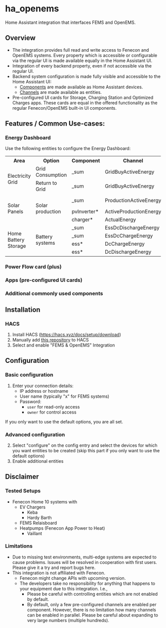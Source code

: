 
# ha_openems
Home Assistant integration that interfaces FEMS and OpenEMS.

## Overview

* The integration provides full read and write access to Fenecon and OpenEMS systems. Every property which is accessible or configurable via the regular UI is made available equally in the Home Assistant UI.
* Integration of every backend property, even if not accessible via the regular UI.
* Backend system configuration is made fully visible and accessible to the Home Assistant UI:
	*	[Components](https://openems.github.io/openems.io/openems/latest/coreconcepts.html#_openems_component) are made available as Home Assistant devices. 
	*	 [Channels](https://openems.github.io/openems.io/openems/latest/coreconcepts.html#_channel) are made available as entities.
*	Pre-configured UI cards for Storage, Charging Station and Optimized Charges apps. These cards are equal in the offered functionality as the regular Fenecon/OpenEMS built-in UI components. 

## Features / Common Use-cases:

### Energy Dashboard
Use the following entities to configure the Energy Dashboard:
<table>
  <tr><th>Area</th><th>Option</th><th>Component</th><th>Channel</th><th><i>comment</i></th></tr>
  <tr><td rowspan="2">Electricity Grid</td><td>Grid Consumption </td><td>_sum</td><td>GridBuyActiveEnergy</td><td></td></tr>
  <tr><td>Return to Grid </td><td>_sum</td><td>GridBuyActiveEnergy</td><td></td></tr>
  <tr><td rowspan="3">Solar Panels</td><td rowspan="3">Solar production </td><td>_sum</td><td>ProductionActiveEnergy</td><td><i>combined view</i></td></tr>
  <tr><td>pvInverter*</td><td>ActiveProductionEnergy</td><td rowspan="2"><i>individual view</i></td></tr>
  <tr><td>charger*</td><td>ActualEnergy</td></tr>
  <tr><td rowspan="4">Home Battery Storage</td><td rowspan="4">Battery systems</td><td>_sum</td><td>EssDcDischargeEnergy</td><td rowspan="2"><i>combined view</i></td></tr>
  <tr><td>_sum</td><td>EssDcChargeEnergy</td></tr>
  <tr><td>ess*</td><td>DcChargeEnergy</td><td rowspan="2"><i>individual view</i></td></tr>
  <tr><td>ess*</td><td>DcDischargeEnergy</td></tr>
</table>

### Power Flow card (plus)
### Apps (pre-configured UI cards)
### Additional commonly used components


## Installation

### HACS

1. Install HACS (https://hacs.xyz/docs/setup/download)
2. Manually add [this repository](https://github.com/Lamarqe/ha_openems) to HACS
3. Select and enable "FEMS & OpenEMS" Integration

## Configuration
### Basic configuration
1. Enter your connection details: 
   - IP address or hostname
   - User name (typically "x" for FEMS systems)
   - Password:
     - `user` for read-only access
     - `owner` for control access

If you only want to use the default options, you are all set. 
### Advanced configuration
2. Select "configure" on the config entry and select the devices for which you want entities to be created (skip this part if you only want to use the default options)
3. Enable additional entities 

## Disclaimer

### Tested Setups

* Fenecon Home 10 systems with 
	* EV Chargers
		* Keba 
		* Hardy Barth
	* FEMS Relaisboard
	* Heatpumps (Fenecon App Power to Heat)
		*  Vaillant

### Limitations

 - Due to missing test environments, multi-edge systems are expected to cause problems. Issues will be resolved in cooperation with first users. Please give it a try and report bugs here.
- This integration is not affiliated with Fenecon.
	- Fenecon might change APIs with upcoming version.
	- The developers take no responsibility for anything that happens to your equipment due to this integration. I.e., 
		- Please be careful with controlling entities which are not enabled by default.
		-  By default, only a few pre-configured channels are enabled per component. However, there is no limitation how many channels can be enabled in parallel. Please be careful about expanding to very large numbers (multiple hundreds).
